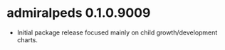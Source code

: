 # admiralpeds 0.1.0.9009

- Initial package release focused mainly on child growth/development charts.
